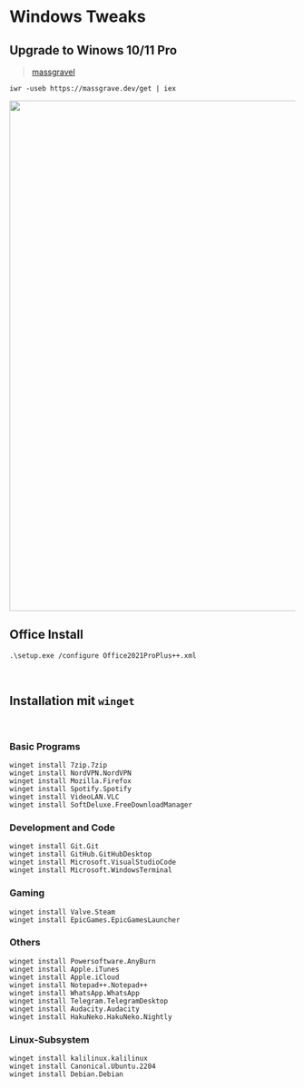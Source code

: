 # Windows Tweaks

## Upgrade to Winows 10/11 Pro
> [massgravel](https://github.com/massgravel/Microsoft-Activation-Scripts)
```
iwr -useb https://massgrave.dev/get | iex
```
<p align="center">
  <img src="https://thumbs2.imgbox.com/5d/73/06hqHSCY_t.png" width="900px">
</p>

## Office Install
```
.\setup.exe /configure Office2021ProPlus++.xml
```
</br>

## Installation mit `winget`
</br>

### Basic Programs
```
winget install 7zip.7zip
winget install NordVPN.NordVPN
winget install Mozilla.Firefox
winget install Spotify.Spotify
winget install VideoLAN.VLC
winget install SoftDeluxe.FreeDownloadManager
```
### Development and Code
```
winget install Git.Git
winget install GitHub.GitHubDesktop
winget install Microsoft.VisualStudioCode
winget install Microsoft.WindowsTerminal
```

### Gaming
```
winget install Valve.Steam
winget install EpicGames.EpicGamesLauncher
```

### Others
```
winget install Powersoftware.AnyBurn
winget install Apple.iTunes
winget install Apple.iCloud
winget install Notepad++.Notepad++
winget install WhatsApp.WhatsApp
winget install Telegram.TelegramDesktop
winget install Audacity.Audacity
winget install HakuNeko.HakuNeko.Nightly
```

### Linux-Subsystem
```
winget install kalilinux.kalilinux
winget install Canonical.Ubuntu.2204
winget install Debian.Debian
```
